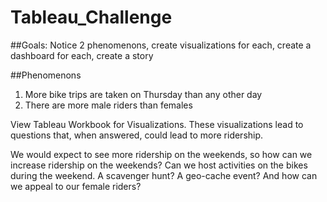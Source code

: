 # Tableau_Challenge
##Goals: Notice 2 phenomenons, create visualizations for each, create a dashboard for each, create a story

##Phenomenons
  1. More bike trips are taken on Thursday than any other day
  2. There are more male riders than females  
  
View Tableau Workbook for Visualizations.  These visualizations lead to questions that, when answered, could lead to more ridership.  

We would expect to see more ridership on the weekends, so how can we increase ridership on the weekends?  Can we host activities on the bikes during the weekend.  A scavenger hunt? A geo-cache event?  And how can we appeal to our female riders?
